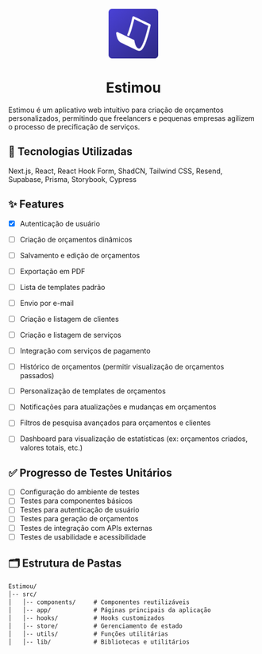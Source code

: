 <p align="center">
<img style="align:center;" src="./public/estimou.png" alt="Notesnook Logo" width="100" />
</p>

<h1 align="center">Estimou</h1>

Estimou é um aplicativo web intuitivo para criação de orçamentos personalizados, permitindo que freelancers e pequenas empresas agilizem o processo de precificação de serviços.

## 🚀 Tecnologias Utilizadas

Next.js, React, React Hook Form, ShadCN, Tailwind CSS, Resend, Supabase, Prisma, Storybook, Cypress

## ✨ Features 

- [x] Autenticação de usuário
- [ ] Criação de orçamentos dinâmicos
- [ ] Salvamento e edição de orçamentos
- [ ] Exportação em PDF
- [ ] Lista de templates padrão
- [ ] Envio por e-mail
- [ ] Criação e listagem de clientes
- [ ] Criação e listagem de serviços
- [ ] Integração com serviços de pagamento
- [ ] Histórico de orçamentos (permitir visualização de orçamentos passados)
- [ ] Personalização de templates de orçamentos
- [ ] Notificações para atualizações e mudanças em orçamentos
- [ ] Filtros de pesquisa avançados para orçamentos e clientes
- [ ] Dashboard para visualização de estatísticas (ex: orçamentos criados, valores totais, etc.)


## ✅ Progresso de Testes Unitários

- [ ] Configuração do ambiente de testes
- [ ] Testes para componentes básicos
- [ ] Testes para autenticação de usuário
- [ ] Testes para geração de orçamentos
- [ ] Testes de integração com APIs externas
- [ ] Testes de usabilidade e acessibilidade

## 🗂️ Estrutura de Pastas

```
Estimou/
│-- src/
│   │-- components/     # Componentes reutilizáveis
│   │-- app/            # Páginas principais da aplicação
│   │-- hooks/          # Hooks customizados
│   │-- store/          # Gerenciamento de estado
│   │-- utils/          # Funções utilitárias
│   │-- lib/            # Bibliotecas e utilitários
```


